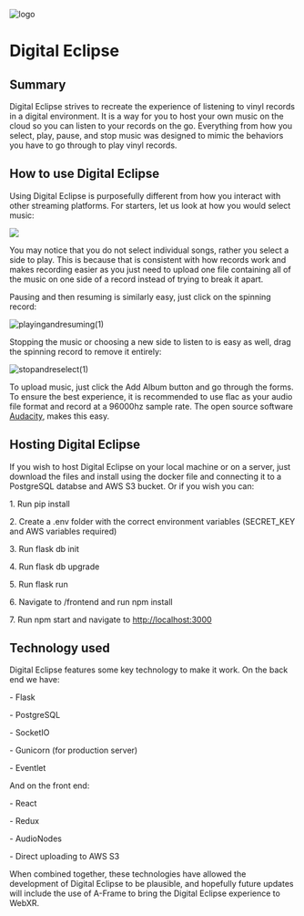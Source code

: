 ![logo](https://user-images.githubusercontent.com/88457702/151228965-257a7283-8a20-46bd-aae2-45ac676ab009.png)


Digital Eclipse
===============

Summary
-------

Digital Eclipse strives to recreate the experience of listening to vinyl
records in a digital environment. It is a way for you to host your own
music on the cloud so you can listen to your records on the go.
Everything from how you select, play, pause, and stop music was designed
to mimic the behaviors you have to go through to play vinyl records.

How to use Digital Eclipse
--------------------------

Using Digital Eclipse is purposefully different from how you interact
with other streaming platforms. For starters, let us look at how you
would select music:


![](https://user-images.githubusercontent.com/88457702/151243059-5c9b413a-7449-4321-83f0-d042bf9fdbb8.gif)



You may notice that you do not select individual songs, rather you
select a side to play. This is because that is consistent with how
records work and makes recording easier as you just need to upload one
file containing all of the music on one side of a record instead of
trying to break it apart.

Pausing and then resuming is similarly easy, just click on the spinning
record:

![playingandresuming(1)](https://user-images.githubusercontent.com/88457702/151247424-52a295cf-4767-4b20-8740-bbc283249f89.gif) 


Stopping the music or choosing a new side to listen to is easy as well,
drag the spinning record to remove it entirely:

![stopandreselect(1)](https://user-images.githubusercontent.com/88457702/151395759-b9a4e376-675b-4349-92ce-18d2c95560be.gif)


To upload music, just click the Add Album button and go through the
forms. To ensure the best experience, it is recommended to use flac as
your audio file format and record at a 96000hz sample rate. The open
source software [Audacity](https://www.audacityteam.org/), makes this
easy.

Hosting Digital Eclipse
-----------------------

If you wish to host Digital Eclipse on your local machine or on a
server, just download the files and install using the docker file and
connecting it to a PostgreSQL databse and AWS S3 bucket. Or if you wish
you can:

1\. Run pip install

2\. Create a .env folder with the correct environment variables
(SECRET\_KEY and AWS variables required)

3\. Run flask db init

4\. Run flask db upgrade

5\. Run flask run

6\. Navigate to /frontend and run npm install

7\. Run npm start and navigate to
[http://localhost:3000](http://localhost:3000/)

Technology used
---------------

Digital Eclipse features some key technology to make it work. On the
back end we have:

\- Flask

\- PostgreSQL

\- SocketIO

\- Gunicorn (for production server)

\- Eventlet

And on the front end:

\- React

\- Redux

\- AudioNodes

\- Direct uploading to AWS S3

When combined together, these technologies have allowed the development
of Digital Eclipse to be plausible, and hopefully future updates will
include the use of A-Frame to bring the Digital Eclipse experience to
WebXR.

